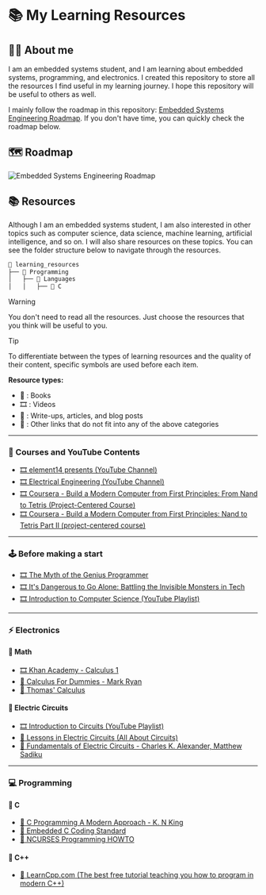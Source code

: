 # 📚 My Learning Resources

## 👨‍💻 About me

I am an embedded systems student, and I am learning about embedded systems, programming, and electronics. I created this repository to store all the resources I find useful in my learning journey. I hope this repository will be useful to others as well.

I mainly follow the roadmap in this repository: [Embedded Systems Engineering Roadmap](https://github.com/m3y54m/Embedded-Engineering-Roadmap). If you don't have time, you can quickly check the roadmap below.

## 🗺️ Roadmap

![Embedded Systems Engineering Roadmap](https://github.com/m3y54m/Embedded-Engineering-Roadmap/releases/latest/download/Embedded-Engineering-Roadmap.png)

## 📚 Resources

Although I am an embedded systems student, I am also interested in other topics such as computer science, data science, machine learning, artificial intelligence, and so on. I will also share resources on these topics. You can see the folder structure below to navigate through the resources.

```txt
📁 learning_resources
├── 📁 Programming
│   ├── 📁 Languages
│   │   ├── 📁 C
```

> [!WARNING]
> You don't need to read all the resources. Just choose the resources that you think will be useful to you.

> [!TIP]
> To differentiate between the types of learning resources and the quality of their content, specific symbols are used before each item.
>
> **Resource types:**
>
> - 📘 : Books
> - 🎞️ : Videos
> - 📝 : Write-ups, articles, and blog posts
> - 🔗 : Other links that do not fit into any of the above categories

---

### 🎥 Courses and YouTube Contents

- [🎞️ element14 presents (YouTube Channel)](https://www.youtube.com/@element14presents)
- [🎞️ Electrical Engineering (YouTube Channel)](https://www.youtube.com/@ElectricalEngineeringApp)
- [🎞️ Coursera - Build a Modern Computer from First Principles: From Nand to Tetris (Project-Centered Course)](https://www.coursera.org/learn/nand2tetris1)
- [🎞️ Coursera - Build a Modern Computer from First Principles: Nand to Tetris Part II (project-centered course)](https://www.coursera.org/learn/nand2tetris2)

---

### 🕹️ Before making a start

- [🎞️ The Myth of the Genius Programmer](https://youtu.be/0SARbwvhupQ)
- [🎞️ It's Dangerous to Go Alone: Battling the Invisible Monsters in Tech](https://youtu.be/1i8ylq4j_EY)
- [🎞️ Introduction to Computer Science (YouTube Playlist)](https://www.youtube.com/playlist?list=PL8dPuuaLjXtNlUrzyH5r6jN9ulIgZBpdo)

---

### ⚡ Electronics

#### 🔵 Math

- [🎞️ Khan Academy - Calculus 1](https://www.khanacademy.org/math/calculus-1)
- [📘 Calculus For Dummies - Mark Ryan](/Electronics/Math/Calculus%20For%20Dummies.pdf)
- [📘 Thomas' Calculus](/Electronics/Math/Thomas%20Calculus%2014th%20Edition.pdf)

#### 🔵 Electric Circuits

- [🎞️ Introduction to Circuits (YouTube Playlist)](https://www.youtube.com/playlist?list=PLKL6KBeCnI3U6KNZEiitdtqvrxkBhpuOp)
- [🔗 Lessons in Electric Circuits (All About Circuits)](https://www.allaboutcircuits.com/textbook/)
- [📘 Fundamentals of Electric Circuits - Charles K. Alexander, Matthew Sadiku](/Electronics/Electric%20Circuits/Fundamentals%20of%20Electric%20Circuits%20(5th%20Ed).pdf)

---

### 💻 Programming

#### 🔵 C

- [📘 C Programming A Modern Approach - K. N King](/Programming/Languages/C/C%20Programming%20A%20Modern%20Approach.pdf)
- [📘 Embedded C Coding Standard](/Programming/Languages/C/Embedded%20C%20Coding%20Standard.pdf)
- [🔗 NCURSES Programming HOWTO](https://tldp.org/HOWTO/NCURSES-Programming-HOWTO/index.html)

#### 🔵 C++

- [🔗 LearnCpp.com (The best free tutorial teaching you how to program in modern C++)](https://www.learncpp.com/)

